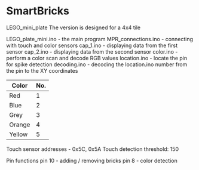 # SmartBricks
LEGO_mini_plate
The version is designed for a 4x4 tile

LEGO_plate_mini.ino - the main program
MPR_connections.ino - connecting with touch and color sensors
cap_1.ino - displaying data from the first sensor
cap_2.ino - displaying data from the second sensor
color.ino - perform a color scan and decode RGB values
location.ino - locate the pin for spike detection
decoding.ino - decoding the location.ino number from the pin to the XY coordinates

| Color  |No.|               
| ------ | - |               
| Red    | 1 |
| Blue   | 2 |
| Grey   | 3 |               
| Orange | 4 |               
| Yellow | 5 |

Touch sensor addresses - 0x5C, 0x5A
Touch detection threshold: 150

Pin functions
pin 10 - adding / removing bricks
pin 8 - color detection
